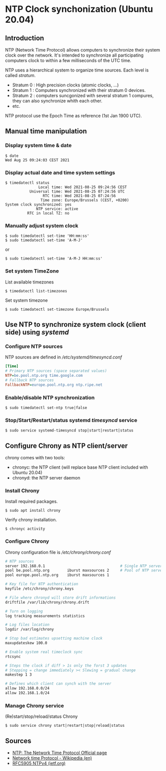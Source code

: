 # NTP Clock synchonization (Ubuntu 20.04)

## Introduction
NTP (Network Time Protocol) allows computers to synchronize their system clock over the network. It's intended to synchronize all participating computers clock to within a few milliseconds of the UTC time.

NTP uses a hierarchical system to organize time sources. Each level is called *stratum*.
- Stratum 0 : High precision clocks (atomic clocks, ...)
- Stratum 1 : Computers synchronized with their stratum 0 devices.
- Stratum 2 : computers suncgonized with several stratum 1 compures, they can also synchronize whith each other.
- etc.

NTP protocol use the Epoch Time as reference (1st Jan 1900 UTC).

## Manual time manipulation

### Display system time & date
```
$ date
Wed Aug 25 09:24:03 CEST 2021
```

### Display actual date and time system settings
```
$ timedatectl status
               Local time: Wed 2021-08-25 09:24:56 CEST
           Universal time: Wed 2021-08-25 07:24:56 UTC
                 RTC time: Wed 2021-08-25 07:24:56
                Time zone: Europe/Brussels (CEST, +0200)
System clock synchronized: yes
              NTP service: active
          RTC in local TZ: no
```

### Manually adjust system clock
```
$ sudo timedatectl set-time 'HH:mm:ss'
$ sudo timedatectl set-time 'A-M-J'
```
or
```
$ sudo timedatectl set-time 'A-M-J HH:mm:ss'
```

### Set system TimeZone
List available timezones
```
$ timedatectl list-timezones
```
Set system timezone
```
$ sudo timedatectl set-timezone Europe/Brussels
```

## Use NTP to synchronize system clock (client side) using *systemd*

### Configure NTP sources
NTP sources are defined in */etc/systemd/timesyncd.conf*
```ini
[Time]
# Primary NTP sources (space separated values)
NTP=be.pool.ntp.org time.google.com
# Fallback NTP sources
FallbackNTP=europe.pool.ntp.org ntp.ripe.net
```

### Enable/disable NTP synchronization
```
$ sudo timedatectl set-ntp true|false
```

### Stop/Start/Restart/status systemd *timesyncd* service
```
$ sudo service systemd-timesyncd stop|start|restart|status
```

## Configure Chrony as NTP client/server
chrony comes with two tools:
- chronyc: the NTP client (will replace base NTP client included with Ubuntu 20.04)
- chronyd: the NTP server daemon

### Install Chrony
Install required packages.
```
$ sudo apt install chrony
```

Verify chrony installation.
```
$ chronyc activity
```

### Configure Chrony
Chrony configuration file is */etc/chrony/chrony.conf*
```bash
# NTP sources
server 192.168.0.1                                  # Single NTP server 
pool be.pool.ntp.org        iburst maxsources 2     # Pool of NTP servers
pool europe.pool.ntp.org    iburst maxsources 1

# Key file for NTP authentication
keyfile /etc/chrony/chrony.keys

# File where chronyd will store drift informations
driftfile /var/lib/chrony/chrony.drift

# Turn on logging
log tracking measurements statistics

# Log files location
logdir /var/log/chrony

# Stop bad estimates upsetting machine clock
maxupdateskew 100.0

# Enable system real timeclock sync
rtcsync

# Steps the clock if diff > 1s only the forst 3 updates
# Stepping = change immediately >< Slewing = gradual change
makestep 1 3

# Defines which client can synch with the server
allow 192.168.0.0/24
allow 192.168.1.0/24
```

### Manage Chrony service
(Re)start/stop/reload/status Chrony
```
$ sudo service chrony start|restart|stop|reload|status
```

## Sources
- [NTP: The Network Time Protocol Official page](http://ntp.org)
- [ Network time Protocol - Wikipedia (en)](https://en.wikipedia.org/wiki/Network_Time_Protocol)
- [RFC5905 NTPv4 (ietf.org)](https://datatracker.ietf.org/doc/html/rfc5905)